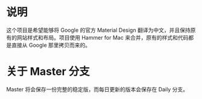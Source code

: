 # 说明

这个项目是希望能够将 Google 的官方 Material Design 翻译为中文，并且保持原有的网站样式和布局。项目使用 Hammer for Mac 来合并，原有的样式和代码都是直接从 Google 那里拷贝而来的。

# 关于 Master 分支

Master 将会保存一份完整的稳定版，而每日更新的版本会保存在 Daily 分支。